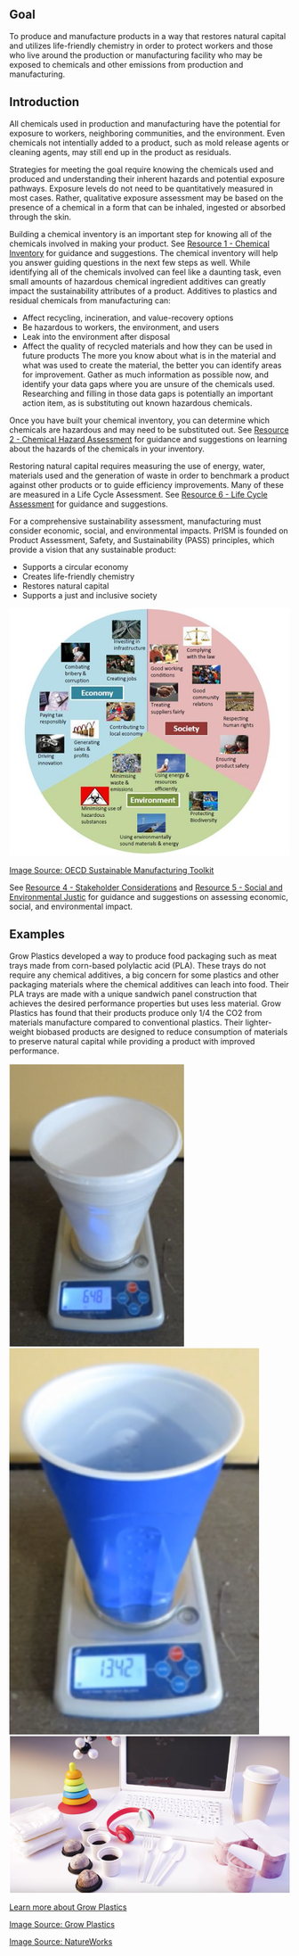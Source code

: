 ## Goal

To produce and manufacture products in a way that restores natural capital and utilizes life-friendly chemistry in order to protect workers and those who live around the production or manufacturing facility who may be exposed to chemicals and other emissions from production and manufacturing.

## Introduction

All chemicals used in production and manufacturing have the potential for exposure to workers, neighboring communities, and the environment. Even chemicals not intentially added to a product, such as mold release agents or cleaning agents, may still end up in the product as residuals.

Strategies for meeting the goal require knowing the chemicals used and produced and understanding their inherent hazards and potential exposure pathways. Exposure levels do not need to be quantitatively measured in most cases. Rather, qualitative exposure assessment may be based on the presence of a chemical in a form that can be inhaled, ingested or absorbed through the skin.

Building a chemical inventory is an important step for knowing all of the chemicals involved in making your product. See [Resource 1 - Chemical Inventory](https://github.com/NorthwestGreenChemistry/PrISM/blob/develop/app/content/resource1-chemical-inventory.md) for guidance and suggestions. The chemical inventory will help you answer guiding questions in the next few steps as well. While identifying all of the chemicals involved can feel like a daunting task, even small amounts of hazardous chemical ingredient additives can greatly impact the sustainability attributes of a product. Additives to plastics and residual chemicals from manufacturing can:
* Affect recycling, incineration, and value-recovery options
* Be hazardous to workers, the environment, and users
* Leak into the environment after disposal
* Affect the quality of recycled materials and how they can be used in future products
The more you know about what is in the material and what was used to create the material, the better you can identify areas for improvement. Gather as much information as possible now, and identify your data gaps where you are unsure of the chemicals used. Researching and filling in those data gaps is potentially an important action item, as is substituting out known hazardous chemicals. 

Once you have built your chemical inventory, you can determine which chemicals are hazardous and may need to be substituted out. See [Resource 2 - Chemical Hazard Assessment](https://github.com/NorthwestGreenChemistry/PrISM/blob/develop/app/content/resource2-chemical-hazard-assessment.md) for guidance and suggestions on learning about the hazards of the chemicals in your inventory.

Restoring natural capital requires measuring the use of energy, water, materials used and the generation of waste in order to benchmark a product against other products or to guide efficiency improvements. Many of these are measured in a Life Cycle Assessment. See [Resource 6 - Life Cycle Assessment](https://github.com/NorthwestGreenChemistry/PrISM/blob/develop/app/content/resource6-life-cycle-assessment.md) for guidance and suggestions.

For a comprehensive sustainability assessment, manufacturing must consider economic, social, and environmental impacts. PrISM is founded on Product Assessment, Safety, and Sustainability (PASS) principles, which provide a vision that any sustainable product:
* Supports a circular economy
* Creates life-friendly chemistry
* Restores natural capital
* Supports a just and inclusive society

![Aspects of economy, society, and environment to consider during manufacturing](https://github.com/NorthwestGreenChemistry/PrISM/blob/develop/app/assets/3-production/OECDToolkit.jpg)


[Image Source: OECD Sustainable Manufacturing Toolkit](https://www.oecd.org/innovation/green/toolkit/aboutsustainablemanufacturingandthetoolkit.htm)

See [Resource 4 - Stakeholder Considerations](https://github.com/NorthwestGreenChemistry/PrISM/blob/develop/app/content/resource4-stakeholder-considerations-and-social-impacts.md#stakeholder-assessment) and [Resource 5 - Social and Environmental Justic](https://github.com/NorthwestGreenChemistry/PrISM/blob/develop/app/content/resource5-social-and-env-justice.md) for guidance and suggestions on assessing economic, social, and environmental impact.

## Examples

Grow Plastics developed a way to produce food packaging such as meat trays made from corn-based polylactic acid (PLA). These trays do not require any chemical additives, a big concern for some plastics and other packaging materials where the chemical additives can leach into food. Their PLA trays are made with a unique sandwich panel construction that achieves the desired performance properties but uses less material. Grow Plastics has found that their products produce only 1/4 the CO2 from materials manufacture compared to conventional plastics. Their lighter-weight biobased products are designed to reduce consumption of materials to preserve natural capital while providing a product with improved performance.

![](https://raw.githubusercontent.com/NorthwestGreenChemistry/PrISM/develop/app/assets/3-production/styrofoam-cup.png)
![](https://raw.githubusercontent.com/NorthwestGreenChemistry/PrISM/develop/app/assets/3-production/blue-plastic-cup.png)
![](https://raw.githubusercontent.com/NorthwestGreenChemistry/PrISM/develop/app/assets/3-production/natureworks-laptop.png)

[Learn more about Grow Plastics](http://growplastics.com/)

[Image Source: Grow Plastics](http://growplastics.com/technology.html)

[Image Source: NatureWorks](https://www.natureworksllc.com/What-is-Ingeo/How-Ingeo-is-Made)
